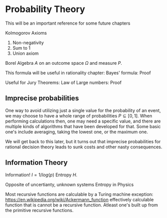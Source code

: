 

# Probability Theory


This will be an important reference for some future chapters

Kolmogorov Axioms
1. Non-negativity
2. Sum to 1
3. Union axiom

Borel Algebra $A$ on an outcome space $\Omega$ and measure $P$.

This formula will be useful in rationality chapter: Bayes' formula: Proof


Useful for Jury Theorems: Law of Large numbers: Proof



## Imprecise probabilities

One way to avoid utilizing just a single value for the probability of an event, we may choose to have a whole range of probabilities $P\subseteq[0,1]$. When performing calculations then, one may need a specific value, and there are multiple kinds of algorithms that have been developed for that. Some basic one's include averaging, taking the lowest one, or the maximum one. 

We will get back to this later, but it turns out that imprecise probabilities for rational decision theory leads to sunk costs and other nasty consequences. 



## Information Theory

Information! $I=1/log(p)$
Entropy $H$. 

Opposite of uncertianty, unknown systems
Entropy in Physics



Most recursive functions are calculable by a Turing machine
exception: https://en.wikipedia.org/wiki/Ackermann_function effectively calculable function that is cannot be a recursive function. Atleast one's built up from the primitive recursive functions. 
